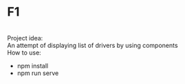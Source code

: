 # F1
<br/>
Project idea:
<br/>
An attempt of displaying list of drivers by using components 
<br/>
How to use:
<br/>
<ul>
<li>npm install </li>
<li>npm run serve</li>
